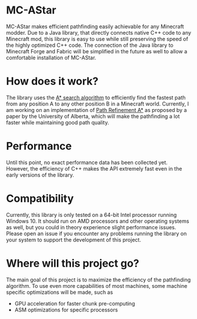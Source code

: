 # MC-AStar
MC-AStar makes efficient pathfinding easily achievable for any Minecraft modder. Due to a Java library, that directly connects native C++ code to any Minecraft mod, this library is easy to use while still preserving the speed of the highly optimized C++ code. The connection of the Java library to Minecraft Forge and Fabric will be simplified in the future as well to allow a comfortable installation of MC-AStar.

# How does it work?
The library uses the <a href="https://en.wikipedia.org/wiki/A*_search_algorithm">A* search algorithm</a> to efficiently find the fastest path from any position A to any other position B in a Minecraft world. Currently, I am working on an implementation of <a href="https://citeseerx.ist.psu.edu/document?repid=rep1&type=pdf&doi=36d1b4ec6a4a2823e9c875318f1952df4abf4876">Path Refinement A*</a> as proposed by a paper by the University of Alberta, which will make the pathfinding a lot faster while maintaining good path quality.

# Performance
Until this point, no exact performance data has been collected yet. However, the efficiency of C++ makes the API extremely fast even in the early versions of the library.

# Compatibility
Currently, this library is only tested on a 64-bit Intel processor running Windows 10. It should run on AMD processors and other operating systems as well, but you could in theory experience slight performance issues. Please open an issue if you encounter any problems running the library on your system to support the development of this project.

# Where will this project go?
The main goal of this project is to maximize the efficiency of the pathfinding algorithm. To use even more capabilities of most machines, some machine specific optimizations will be made, such as
- GPU acceleration for faster chunk pre-computing
- ASM optimizations for specific processors
